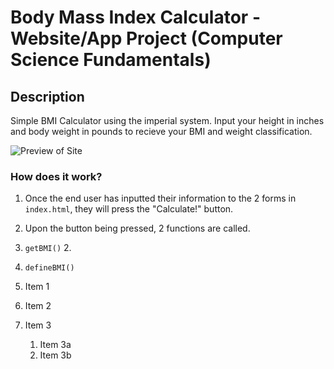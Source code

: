 # Body Mass Index Calculator - Website/App Project (Computer Science Fundamentals)

## Description

Simple BMI Calculator using the imperial system.  Input your height in inches and body weight in pounds to recieve your BMI and weight classification.

![Preview of Site](https://i.imgur.com/2kH0CrI.png)

### How does it work?

1. Once the end user has inputted their information to the 2 forms in `index.html`, they will press the "Calculate!" button.
2. Upon the button being pressed, 2 functions are called.
  2. `getBMI()`
    2.
  2. `defineBMI()`


1. Item 1
1. Item 2
1. Item 3
   1. Item 3a
   1. Item 3b
